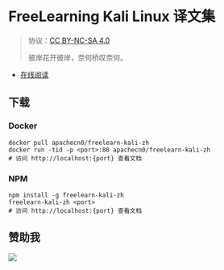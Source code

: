 # FreeLearning Kali Linux 译文集

> 协议：[CC BY-NC-SA 4.0](http://creativecommons.org/licenses/by-nc-sa/4.0/)
> 
> 彼岸花开彼岸，奈何桥叹奈何。

* [在线阅读](https://flkali.flygon.net)

## 下载

### Docker

```
docker pull apachecn0/freelearn-kali-zh
docker run -tid -p <port>:80 apachecn0/freelearn-kali-zh
# 访问 http://localhost:{port} 查看文档
```

### NPM

```
npm install -g freelearn-kali-zh
freelearn-kali-zh <port>
# 访问 http://localhost:{port} 查看文档
```

## 赞助我

![](https://img-blog.csdnimg.cn/20200112005920729.png)
